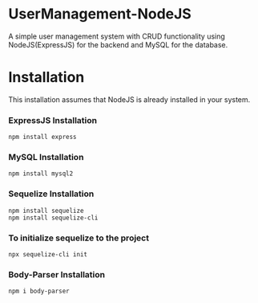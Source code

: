 # UserManagement-NodeJS
A simple user management system with CRUD functionality using NodeJS(ExpressJS) for the backend and MySQL for the database.
 
# Installation

This installation assumes that NodeJS is already installed in your system.

### ExpressJS Installation
```
npm install express
```

### MySQL Installation
```
npm install mysql2
```

### Sequelize Installation
```
npm install sequelize
npm install sequelize-cli
```

### To initialize sequelize to the project
```
npx sequelize-cli init
```

### Body-Parser Installation
```
npm i body-parser
```
